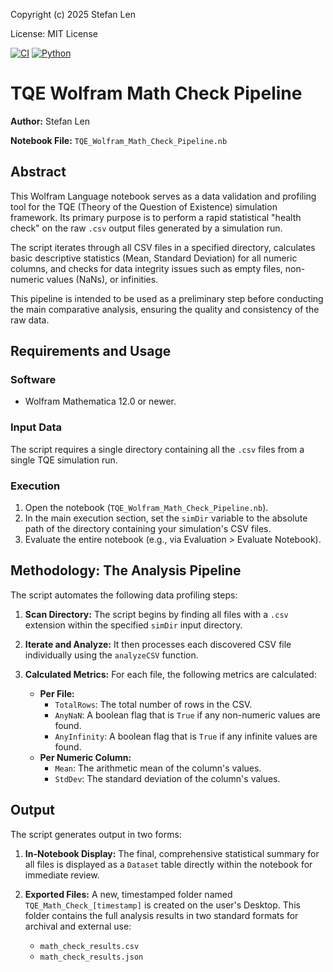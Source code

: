 Copyright (c) 2025 Stefan Len

License: MIT License

[![CI](https://github.com/SteviLen420/TQE_simulation/actions/workflows/ci.yml/badge.svg?branch=main)](https://github.com/SteviLen420/TQE_simulation/actions/workflows/ci.yml)
[![Python](https://img.shields.io/badge/python-3.9%20|%203.10%20|%203.11-blue)](https://www.python.org/doc/)

# TQE Wolfram Math Check Pipeline

**Author:** Stefan Len

**Notebook File:** `TQE_Wolfram_Math_Check_Pipeline.nb`

## Abstract

This Wolfram Language notebook serves as a data validation and profiling tool for the TQE (Theory of the Question of Existence) simulation framework. Its primary purpose is to perform a rapid statistical "health check" on the raw `.csv` output files generated by a simulation run.

The script iterates through all CSV files in a specified directory, calculates basic descriptive statistics (Mean, Standard Deviation) for all numeric columns, and checks for data integrity issues such as empty files, non-numeric values (NaNs), or infinities.

This pipeline is intended to be used as a preliminary step before conducting the main comparative analysis, ensuring the quality and consistency of the raw data.

## Requirements and Usage

### Software
- Wolfram Mathematica 12.0 or newer.

### Input Data
The script requires a single directory containing all the `.csv` files from a single TQE simulation run.

### Execution
1.  Open the notebook (`TQE_Wolfram_Math_Check_Pipeline.nb`).
2.  In the main execution section, set the `simDir` variable to the absolute path of the directory containing your simulation's CSV files.
3.  Evaluate the entire notebook (e.g., via Evaluation > Evaluate Notebook).

## Methodology: The Analysis Pipeline

The script automates the following data profiling steps:

1.  **Scan Directory:** The script begins by finding all files with a `.csv` extension within the specified `simDir` input directory.

2.  **Iterate and Analyze:** It then processes each discovered CSV file individually using the `analyzeCSV` function.

3.  **Calculated Metrics:** For each file, the following metrics are calculated:
    * **Per File:**
        * `TotalRows`: The total number of rows in the CSV.
        * `AnyNaN`: A boolean flag that is `True` if any non-numeric values are found.
        * `AnyInfinity`: A boolean flag that is `True` if any infinite values are found.
    * **Per Numeric Column:**
        * `Mean`: The arithmetic mean of the column's values.
        * `StdDev`: The standard deviation of the column's values.

## Output

The script generates output in two forms:

1.  **In-Notebook Display:** The final, comprehensive statistical summary for all files is displayed as a `Dataset` table directly within the notebook for immediate review.

2.  **Exported Files:** A new, timestamped folder named `TQE_Math_Check_[timestamp]` is created on the user's Desktop. This folder contains the full analysis results in two standard formats for archival and external use:
    * `math_check_results.csv`
    * `math_check_results.json`
